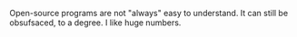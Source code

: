 Open-source programs are not "always" easy to understand. It can still be obsufsaced, to a degree.
I like huge numbers.
